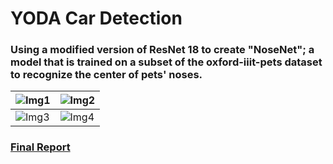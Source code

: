 # YODA Car Detection

### Using a modified version of ResNet 18 to create "NoseNet"; a model that is trained on a subset of the oxford-iiit-pets dataset to recognize the center of pets' noses.

| ![Img1](YODAImage1)  | ![Img2](YODAImage2) |
| --------------------------------------- | --------------------------------------- |
| ![Img3](YODAImage3)  | ![Img4](YODAImage4) |

### [Final Report](ELEC475_Lab4_Report.pdf) 
